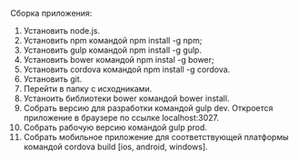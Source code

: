 Сборка приложения:
1. Установить node.js.
2. Установить npm командой npm install -g npm;
3. Установить gulp командой npm install -g gulp.
4. Установить bower командой npm instal -g bower;
5. Установить cordova командой npm install -g cordova.
6. Установить git.
7. Перейти в папку с исходниками.
8. Устаноить библиотеки bower командой bower install.
9. Собрать версию для разработки командой gulp dev. Откроется приложение в браузере по ссылке localhost:3027.
10. Собрать рабочую версию командой gulp prod.
11. Собрать мобильное приложение для соответствующей платформы командой cordova build [ios, android, windows].
